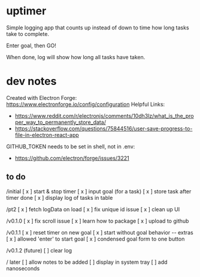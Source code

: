 # uptimer
Simple logging app that counts up instead of down to time how long tasks take to complete.

Enter goal, then GO!

When done, log will show how long all tasks have taken.



# dev notes
Created with Electron Forge: https://www.electronforge.io/config/configuration
Helpful Links:
- https://www.reddit.com/r/electronjs/comments/10dh3lz/what_is_the_proper_way_to_permanently_store_data/
- https://stackoverflow.com/questions/75844516/user-save-progress-to-file-in-electron-react-app

GITHUB_TOKEN needs to be set in shell, not in .env:
- https://github.com/electron/forge/issues/3221

## to do

/initial
[ x ] start & stop timer
[ x ] input goal (for a task)
[ x ] store task after timer done
[ x ] display log of tasks in table

/pt2
[ x ] fetch logData on load
[ x ] fix unique id issue
[ x ] clean up UI

/v0.1.0
[ x ] fix scroll issue
[ x ] learn how to package
[ x ] upload to github

/v0.1.1
[ x ] reset timer on new goal
[ x ] start without goal behavior
-- extras
[ x ] allowed 'enter' to start goal
[ x ] condensed goal form to one button

/v0.1.2 (future)
[ ] clear log

/ later
[ ] allow notes to be added
[ ] display in system tray
[ ] add nanoseconds